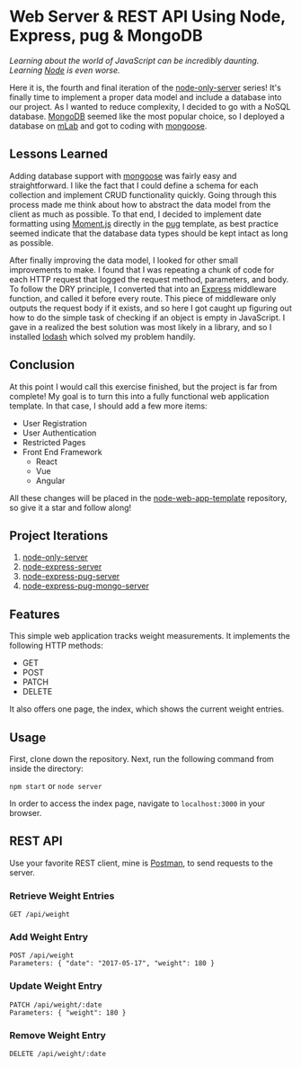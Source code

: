 # Web Server & REST API Using Node, Express, pug & MongoDB

*Learning about the world of JavaScript can be incredibly daunting.  
Learning [Node](https://nodejs.org/) is even worse.*

Here it is, the fourth and final iteration of the [node-only-server](https://github.com/bradgarropy/node-only-server) series! It's finally time to implement a proper data model and include a database into our project. As I wanted to reduce complexity, I decided to go with a NoSQL database. [MongoDB](https://www.mongodb.com/) seemed like the most popular choice, so I deployed a database on [mLab](https://mlab.com/home) and got to coding with [mongoose](http://mongoosejs.com/).


## Lessons Learned

Adding database support with [mongoose](http://mongoosejs.com/) was fairly easy and straightforward. I like the fact that I could define a schema for each collection and implement CRUD functionality quickly. Going through this process made me think about how to abstract the data model from the client as much as possible. To that end, I decided to implement date formatting using [Moment.js](http://momentjs.com/) directly in the [pug](https://pugjs.org/) template, as best practice seemed indicate that the database data types should be kept intact as long as possible.

After finally improving the data model, I looked for other small improvements to make. I found that I was repeating a chunk of code for each HTTP request that logged the request method, parameters, and body. To follow the DRY principle, I converted that into an [Express](https://expressjs.com/) middleware function, and called it before every route. This piece of middleware only outputs the request body if it exists, and so here I got caught up figuring out how to do the simple task of checking if an object is empty in JavaScript. I gave in a realized the best solution was most likely in a library, and so I installed [lodash](https://lodash.com/) which solved my problem handily.


## Conclusion

At this point I would call this exercise finished, but the project is far from complete! My goal is to turn this into a fully functional web application template. In that case, I should add a few more items:

* User Registration
* User Authentication
* Restricted Pages
* Front End Framework
    * React
    * Vue
    * Angular

All these changes will be placed in the [node-web-app-template](https://github.com/bradgarropy/node-web-app-template) repository, so give it a star and follow along!


## Project Iterations

1. [node-only-server](https://github.com/bradgarropy/node-only-server)
2. [node-express-server](https://github.com/bradgarropy/node-express-server)
3. [node-express-pug-server](https://github.com/bradgarropy/node-express-pug-server)
4. [node-express-pug-mongo-server](https://github.com/bradgarropy/node-express-pug-mongodb-server)


## Features

This simple web application tracks weight measurements. It implements the following HTTP methods:

* GET
* POST
* PATCH
* DELETE

It also offers one page, the index, which shows the current weight entries.


## Usage

First, clone down the repository. Next, run the following command from inside the directory:

`npm start` or `node server`

In order to access the index page, navigate to `localhost:3000` in your browser.


## REST API

Use your favorite REST client, mine is [Postman](https://www.getpostman.com/), to send requests to the server.

### Retrieve Weight Entries
```
GET /api/weight
```

### Add Weight Entry
```
POST /api/weight  
Parameters: { "date": "2017-05-17", "weight": 180 }
```

### Update Weight Entry
```
PATCH /api/weight/:date  
Parameters: { "weight": 180 }
```

### Remove Weight Entry
```
DELETE /api/weight/:date
```
